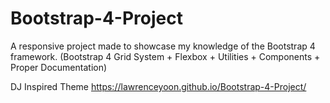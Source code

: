 # Bootstrap-4-Project

A responsive project made to showcase my knowledge of the Bootstrap 4 framework. (Bootstrap 4 Grid System + Flexbox + Utilities + Components + Proper Documentation)

DJ Inspired Theme
https://lawrenceyoon.github.io/Bootstrap-4-Project/
